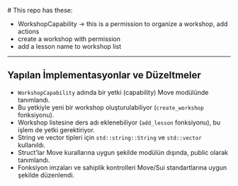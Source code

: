 # This repo has these:

* WorkshopCapability -> this is a permission to organize a workshop, add actions
* create a workshop with permission
* add a lesson name to workshop list

---

## Yapılan İmplementasyonlar ve Düzeltmeler

- `WorkshopCapability` adında bir yetki (capability) Move modülünde tanımlandı.
- Bu yetkiyle yeni bir workshop oluşturulabiliyor (`create_workshop` fonksiyonu).
- Workshop listesine ders adı eklenebiliyor (`add_lesson` fonksiyonu), bu işlem de yetki gerektiriyor.
- String ve vector tipleri için `std::string::String` ve `std::vector` kullanıldı.
- Struct'lar Move kurallarına uygun şekilde modülün dışında, public olarak tanımlandı.
- Fonksiyon imzaları ve sahiplik kontrolleri Move/Sui standartlarına uygun şekilde düzenlendi.

